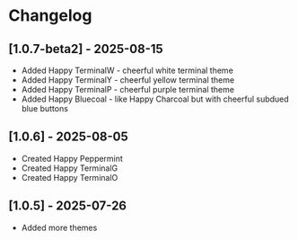 # Changelog

## [1.0.7-beta2] - 2025-08-15

- Added Happy TerminalW - cheerful white terminal theme
- Added Happy TerminalY - cheerful yellow terminal theme
- Added Happy TerminalP - cheerful purple terminal theme
- Added Happy Bluecoal - like Happy Charcoal but with cheerful subdued blue buttons

## [1.0.6] - 2025-08-05

- Created Happy Peppermint
- Created Happy TerminalG
- Created Happy TerminalO

## [1.0.5] - 2025-07-26

- Added more themes
